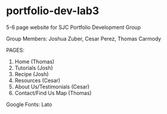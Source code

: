 # portfolio-dev-lab3
5-6 page website for SJC Portfolio Development Group

Group Members: Joshua Zuber, Cesar Perez, Thomas Carmody

PAGES:

1. Home (Thomas)
2. Tutorials (Josh)
3. Recipe (Josh)
4. Resources (Cesar)
5. About Us/Testimonials (Cesar)
6. Contact/Find Us Map (Thomas)

Google Fonts: Lato

